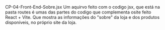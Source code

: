 CP-04-Front-End-Sobre.jsx
Um aquirvo feito com o codigo jsx, que está na pasta routes é umas das partes do codigo que complementa osite feito React + Vite. Que mostra as informações do "sobre" da loja e dos produtos disponíveis, no próprio site da loja.

